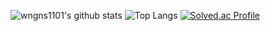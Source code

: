 <!-- ### Hi there 👋 -->
![wngns1101's github stats](https://github-readme-stats.vercel.app/api?username=wngns1101&show_icons=true&theme=radical)
![Top Langs](https://github-readme-stats.vercel.app/api/top-langs/?username=wngns1101&layout=compact&theme=radical)
[![Solved.ac Profile](http://mazassumnida.wtf/api/generate_badge?boj=wngns0812)](https://solved.ac/wngns0812)
<!--
**wngns1101/wngns1101** is a ✨ _special_ ✨ repository because its `README.md` (this file) appears on your GitHub profile.

Here are some ideas to get you started:

- 🔭 I’m currently working on ...
- 🌱 I’m currently learning ...
- 👯 I’m looking to collaborate on ...
- 🤔 I’m looking for help with ...
- 💬 Ask me about ...
- 📫 How to reach me: ...
- 😄 Pronouns: ...
- ⚡ Fun fact: ...
-->
